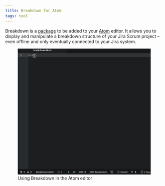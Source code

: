 ```yaml
---
title: Breakdown for Atom
tags: tool
---
```

Breakdown is a [package](http://atom.io/packages/breakdown) to be added to your [Atom](http://atom.io) editor. It allows you to display and manipulate a breakdown structure of your Jira Scrum project – even offline and only eventually connected to your Jira system.

<figure>
<img eleventy:ignore src="/img/breakdown/breakdown.gif" />
<figcaption>Using Breakdown in the Atom editor</figcaption>
</figure>
